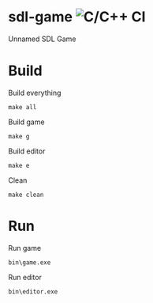 # sdl-game ![C/C++ CI](https://github.com/ColdIV/sdl-game/workflows/C/C++%20CI/badge.svg)
Unnamed SDL Game

# Build
Build everything

    make all

Build game

    make g

Build editor

    make e

Clean

    make clean

# Run
Run game

    bin\game.exe

Run editor

    bin\editor.exe
